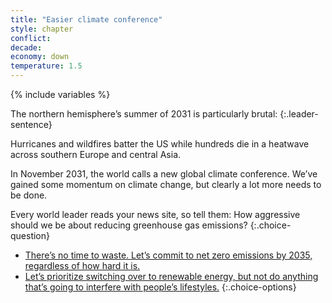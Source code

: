 ```yaml
---
title: "Easier climate conference"
style: chapter
conflict: 
decade: 
economy: down
temperature: 1.5
---
```


{% include variables %}

The northern hemisphere’s summer of 2031 is particularly brutal: 
{:.leader-sentence}

Hurricanes and wildfires batter the US while hundreds die in a heatwave across southern Europe and central Asia.

In November 2031, the world calls a new global climate conference. We’ve gained some momentum on climate change, but clearly a lot more needs to be done.

Every world leader reads your news site, so tell them: How aggressive should we be about reducing greenhouse gas emissions?
{:.choice-question}

- [There’s no time to waste. Let’s commit to net zero emissions by 2035, regardless of how hard it is.](chapter_pay-for-transition.html)
- [Let’s prioritize switching over to renewable energy, but not do anything that’s going to interfere with people’s lifestyles.](chapter_city-led-decarbonization.html)
{:.choice-options}
